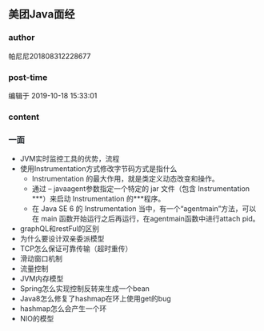 ## 美团Java面经
### author 
帕尼尼201808312228677
### post-time 

编辑于  2019-10-18 15:33:01
### content 
<div class="post-topic-des nc-post-content">
 <h3 style="color:#24292E;">
  一面
 </h3>
 <ul style="color:#24292E;">
  <li>
   JVM实时监控工具的优势，流程
  </li>
  <li>
   使用Instrumentation方式修改字节码方式是指什么
   <ul>
    <li>
     Instrumentation 的最大作用，就是类定义动态改变和操作。
    </li>
    <li>
     通过 – javaagent参数指定一个特定的 jar 文件（包含 Instrumentation ***）来启动 Instrumentation 的***程序。
    </li>
    <li>
     在 Java SE 6 的 Instrumentation 当中，有一个“agentmain”方法，可以在 main 函数开始运行之后再运行，在agentmain函数中进行attach pid。
    </li>
   </ul>
  </li>
  <li>
   graphQL和restFul的区别
  </li>
  <li>
   为什么要设计双亲委派模型
  </li>
  <li>
   TCP怎么保证可靠传输（超时重传）
  </li>
  <li>
   滑动窗口机制
  </li>
  <li>
   流量控制
  </li>
  <li>
   JVM内存模型
  </li>
  <li>
   Spring怎么实现控制反转来生成一个bean
  </li>
  <li>
   Java8怎么修复了hashmap在环上使用get的bug
  </li>
  <li>
   hashmap怎么会产生一个环
  </li>
  <li>
   NIO的模型
  </li>
 </ul>
</div>
